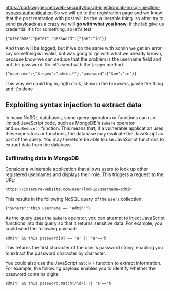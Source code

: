https://portswigger.net/web-security/nosql-injection/lab-nosql-injection-bypass-authentication
So we will go to the registration page and we know that the post restration with post will be the vulnerable thing. so after try to send payloads as a crazy we will **go with what you know**, if the lab give us credential it's for something, so let's test 
```
{"username":"peter","password":{"$ne":"in"}}
```
And then will be logged, but if we do the same with admin we get an error say something is invalid, but was goog to go with what we already known, because know we can deduce that the problem is the username field and not the password. 
So let's send with the `$regex` method.
```
{"username":{"$regex":"admin.*"},"password":{"$ne":"in"}}
```
This way we could log in, rigth click, show in the browsers, paste the thing and it's done

## Exploiting syntax injection to extract data

In many NoSQL databases, some query operators or functions can run limited JavaScript code, such as MongoDB's `$where` operator and `mapReduce()` function. This means that, if a vulnerable application uses these operators or functions, the database may evaluate the JavaScript as part of the query. You may therefore be able to use JavaScript functions to extract data from the database.

### Exfiltrating data in MongoDB

Consider a vulnerable application that allows users to look up other registered usernames and displays their role. This triggers a request to the URL:

`https://insecure-website.com/user/lookup?username=admin`

This results in the following NoSQL query of the `users` collection:

`{"$where":"this.username == 'admin'"}`

As the query uses the `$where` operator, you can attempt to inject JavaScript functions into this query so that it returns sensitive data. For example, you could send the following payload:

`admin' && this.password[0] == 'a' || 'a'=='b`

This returns the first character of the user's password string, enabling you to extract the password character by character.

You could also use the JavaScript `match()` function to extract information. For example, the following payload enables you to identify whether the password contains digits:

`admin' && this.password.match(/\d/) || 'a'=='b`
